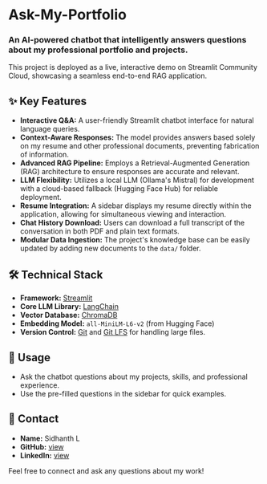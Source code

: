 
# Ask-My-Portfolio

### An AI-powered chatbot that intelligently answers questions about my professional portfolio and projects.

This project is deployed as a live, interactive demo on Streamlit Community Cloud, showcasing a seamless end-to-end RAG application.

## ✨ Key Features

* **Interactive Q&A:** A user-friendly Streamlit chatbot interface for natural language queries.
* **Context-Aware Responses:** The model provides answers based solely on my resume and other professional documents, preventing fabrication of information.
* **Advanced RAG Pipeline:** Employs a Retrieval-Augmented Generation (RAG) architecture to ensure responses are accurate and relevant.
* **LLM Flexibility:** Utilizes a local LLM (Ollama's Mistral) for development with a cloud-based fallback (Hugging Face Hub) for reliable deployment.
* **Resume Integration:** A sidebar displays my resume directly within the application, allowing for simultaneous viewing and interaction.
* **Chat History Download:** Users can download a full transcript of the conversation in both PDF and plain text formats.
* **Modular Data Ingestion:** The project's knowledge base can be easily updated by adding new documents to the `data/` folder.

## 🛠️ Technical Stack

* **Framework:** [Streamlit](https://streamlit.io/)
* **Core LLM Library:** [LangChain](https://www.langchain.com/)
* **Vector Database:** [ChromaDB](https://www.trychroma.com/)
* **Embedding Model:** `all-MiniLM-L6-v2` (from Hugging Face)
* **Version Control:** [Git](https://git-scm.com/) and [Git LFS](https://git-lfs.github.com/) for handling large files.

## 📄 Usage

* Ask the chatbot questions about my projects, skills, and professional experience.
* Use the pre-filled questions in the sidebar for quick examples.

## 🤝 Contact

* **Name:** Sidhanth L
* **GitHub:** [view](https://github.com/sidhanth01)
* **LinkedIn:** [view](https://www.linkedin.com/in/sidhanth-l-60667b311/?utm_source=share&utm_campaign=share_via&utm_content=profile&utm_medium=android_app)

Feel free to connect and ask any questions about my work!
